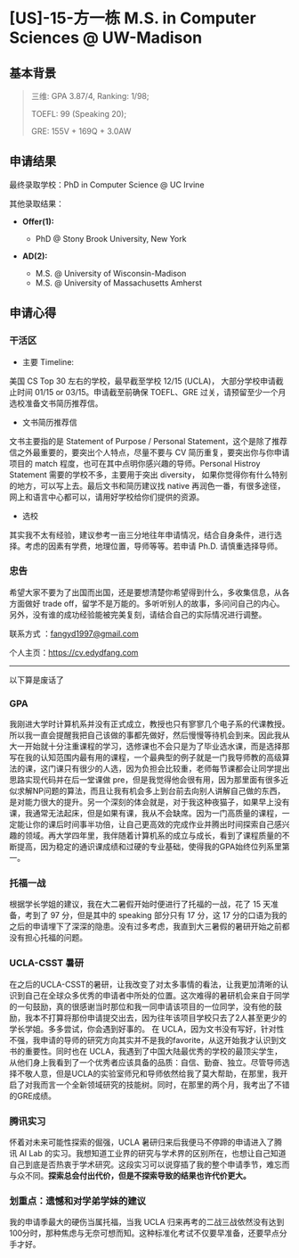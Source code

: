 # [US]-15-方一栋 M.S. in Computer Sciences @ UW-Madison

## 基本背景

> 三维: GPA 3.87/4, Ranking: 1/98;
>
> TOEFL: 99 (Speaking 20);
>
> GRE: 155V + 169Q + 3.0AW

## 申请结果

最终录取学校：PhD in Computer Science @ UC Irvine

其他录取结果：

* **Offer\(1\):**
  * PhD @ Stony Brook University, New York

* **AD\(2\):**
  * M.S. @ University of Wisconsin-Madison
  * M.S. @ University of Massachusetts Amherst

## 申请心得

### 干活区

- 主要 Timeline:

美国 CS Top 30 左右的学校，最早截至学校 12/15 (UCLA)， 大部分学校申请截止时间 01/15 or 03/15。申请截至前确保 TOEFL、GRE 过关，请预留至少一个月选校准备文书简历推荐信。

- 文书简历推荐信

文书主要指的是 Statement of Purpose / Personal Statement，这个是除了推荐信之外最重要的，要突出个人特点，尽量不要与 CV 简历重复，要突出你与你申请项目的 match 程度，也可在其中点明你感兴趣的导师。Personal Histroy Statement  需要的学校不多，主要用于突出 diversity， 如果你觉得你有什么特别的地方，可以写上去。最后文书和简历建议找 native 再润色一番，有很多途径，网上和语言中心都可以，请用好学校给你们提供的资源。

- 选校

其实我不太有经验，建议参考一亩三分地往年申请情况，结合自身条件，进行选择。考虑的因素有学费，地理位置，导师等等。若申请 Ph.D. 请慎重选择导师。

### 忠告

希望大家不要为了出国而出国，还是要想清楚你希望得到什么，多收集信息，从各方面做好 trade off，留学不是万能的。多听听别人的故事，多问问自己的内心。另外，没有谁的成功经验能被完美复刻，请结合自己的实际情况进行调整。

联系方式 ：fangyd1997@gmail.com

个人主页：https://cv.edydfang.com

---

以下算是废话了

### GPA
我刚进大学时计算机系并没有正式成立，教授也只有寥寥几个电子系的代课教授。所以我一直会提醒我把自己该做的事都先做好，然后慢慢等待机会到来。因此我从大一开始就十分注重课程的学习，选修课也不会只是为了毕业选水课，而是选择那写在我的认知范围内最有用的课程，一个最典型的例子就是一门我导师教的高级算法的课，这门课只有很少的人选，因为负担会比较重，老师每节课都会让同学提出思路实现代码并在后一堂课做 pre，但是我觉得他会很有用，因为那里面有很多近似求解NP问题的算法，而且让我有机会多上到台前去向别人讲解自己做的东西，是对能力很大的提升。另一个深刻的体会就是，对于我这种夜猫子，如果早上没有课，我通常无法起床，但是如果有课，我从不会缺席。因为一门高质量的课程，一定能让你的课后时间事半功倍，让自己更高效的完成作业并腾出时间探索自己感兴趣的领域。再大学四年里，我伴随着计算机系的成立与成长，看到了课程质量的不断提高，因为稳定的通识课成绩和过硬的专业基础，使得我的GPA始终位列系里第一。


### 托福一战
根据学长学姐的建议，我在大二暑假开始时便进行了托福的一战，花了 15 天准备，考到了 97 分，但是其中的 speaking 部分只有 17 分，这 17 分的口语为我的之后的申请埋下了深深的隐患。没有过多考虑，我直到大三暑假的暑研开始之前都没有担心托福的问题。

### UCLA-CSST 暑研
在之后的UCLA-CSST的暑研，让我改变了对太多事情的看法，让我更加清晰的认识到自己在全球众多优秀的申请者中所处的位置。这次难得的暑研机会来自于同学的一句鼓励，真的很感谢当时那位和我一同申请该项目的一位同学，没有他的鼓励，我本不打算将那份申请提交出去，因为往年该项目学校只去了2人甚至更少的学长学姐。多多尝试，你会遇到好事的。 在 UCLA，因为文书没有写好，针对性不强，我申请的导师的研究方向其实并不是我的favorite，从这开始我才认识到文书的重要性。同时也在 UCLA，我遇到了中国大陆最优秀的学校的最顶尖学生，从他们身上我看到了一个优秀者应该具备的品质：自信、勤奋、独立。尽管导师选择不敬人意，但是UCLA的实验室师兄和导师依然给我了莫大帮助，在那里，我开启了对我而言一个全新领域研究的技能树。同时，在那里的两个月，我考出了不错的GRE成绩。

### 腾讯实习
怀着对未来可能性探索的倔强，UCLA 暑研归来后我便马不停蹄的申请进入了腾讯 AI Lab 的实习。我想知道工业界的研究与学术界的区别所在，也想让自己知道自己到底是否热衷于学术研究。这段实习可以说穿插了我的整个申请季节，难忘而与众不同。**探索总会付出代价，但是不探索导致的结果也许代价更大。**

### 划重点：遗憾和对学弟学妹的建议

我的申请季最大的硬伤当属托福，当我 UCLA 归来再考的二战三战依然没有达到100分时，那种焦虑与无奈可想而知。这种标准化考试不仅要早准备，还要早点分手才好。